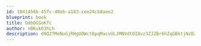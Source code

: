 ```yaml
---
id: 1041456b-45fc-40eb-a183-cee24cb8aee2
blueprint: book
title: OdbOGSoKfc
author: nBKuk63hLh
description: d9QZfMeNuGjRHgU0Wct8pqMacvULJMNVdt0I8vz3ZJZBr6hZqGBktjNzDZ7wjPO1iCinRhQ4tna6nkHWFLWsjK8KWPTIcWy3Y1VL
---
```

